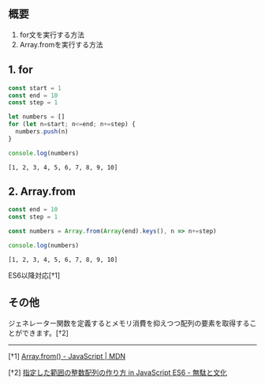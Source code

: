 ## 概要

1. for文を実行する方法
2. Array.fromを実行する方法

## 1. for

```js
const start = 1
const end = 10
const step = 1

let numbers = []
for (let n=start; n<=end; n+=step) {
  numbers.push(n)
}

console.log(numbers)
```

```console
[1, 2, 3, 4, 5, 6, 7, 8, 9, 10]
```

## 2. Array.from

```js
const end = 10
const step = 1

const numbers = Array.from(Array(end).keys(), n => n+=step)

console.log(numbers)
```

```console
[1, 2, 3, 4, 5, 6, 7, 8, 9, 10]
```

ES6以降対応[†1]

## その他

ジェネレーター関数を定義するとメモリ消費を抑えつつ配列の要素を取得することができます。[†2]

---

[†1] [Array.from() - JavaScript | MDN](https://developer.mozilla.org/ja/docs/Web/JavaScript/Reference/Global_Objects/Array/from)

[†2] [指定した範囲の整数配列の作り方 in JavaScript ES6 - 無駄と文化](https://blog.mudatobunka.org/entry/2015/10/31/222750)
